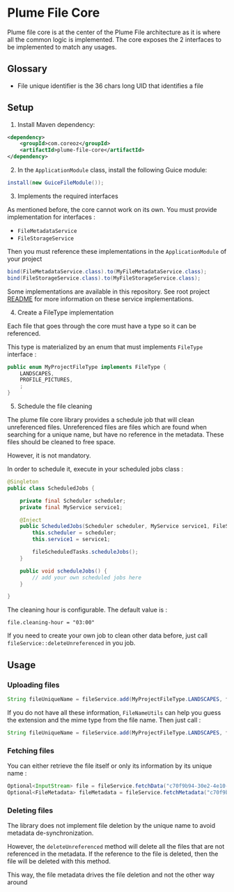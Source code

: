 Plume File Core
===============

Plume file core is at the center of the Plume File architecture as it is where all the common logic is implemented.
The core exposes the 2 interfaces to be implemented to match any usages.

Glossary
--------

- File unique identifier is the 36 chars long UID that identifies a file 

Setup
-----
1. Install Maven dependency:
```xml
<dependency>
    <groupId>com.coreoz</groupId>
    <artifactId>plume-file-core</artifactId>
</dependency>
```

2. In the `ApplicationModule` class, install the following Guice module:
```java
install(new GuiceFileModule());
```

3. Implements the required interfaces

As mentioned before, the core cannot work on its own. You must provide implementation for interfaces :
- `FileMetadataService`
- `FileStorageService`

Then you must reference these implementations in the `ApplicationModule` of your project

```java
bind(FileMetadataService.class).to(MyFileMetadataService.class);
bind(FileStorageService.class).to(MyFileStorageService.class);
```

Some implementations are available in this repository.
See root project [README](../README.md) for more information on these service implementations.

4. Create a FileType implementation

Each file that goes through the core must have a type so it can be referenced.

This type is materialized by an enum that must implements `FileType` interface :
```java
public enum MyProjectFileType implements FileType {
    LANDSCAPES,
    PROFILE_PICTURES,
    ;
}
```

5. Schedule the file cleaning

The plume file core library provides a schedule job that will clean unreferenced files.
Unreferenced files are files which are found when searching for a unique name, but have no reference in the metadata.
These files should be cleaned to free space.

However, it is not mandatory.

In order to schedule it, execute in your scheduled jobs class :
```java
@Singleton
public class ScheduledJobs {

    private final Scheduler scheduler;
    private final MyService service1;

    @Inject
    public ScheduledJobs(Scheduler scheduler, MyService service1, FileScheduledTasks fileScheduledTasks) {
        this.scheduler = scheduler;
        this.service1 = service1;

        fileScheduledTasks.scheduleJobs();
    }

    public void scheduleJobs() {
        // add your own scheduled jobs here
    }

}
```

The cleaning hour is configurable. The default value is :
```
file.cleaning-hour = "03:00"
```

If you need to create your own job to clean other data before, just call `fileService::deleteUnreferenced` in you job.

Usage
-----

### Uploading files

```java
String fileUniqueName = fileService.add(MyProjectFileType.LANDSCAPES, fileInputStream, "grand_canyon_2020.png", "png", "image/png");
```
If you do not have all these information, `FileNameUtils` can help you guess the extension and the mime type from the file name. 
Then just call :
```java
String fileUniqueName = fileService.add(MyProjectFileType.LANDSCAPES, fileInputStream, "grand_canyon_2020.png");
```

### Fetching files

You can either retrieve the file itself or only its information by its unique name :
```java
Optional<InputStream> file = fileService.fetchData("c70f9b94-30e2-4e10-b84d-b964ef972067");
Optional<FileMetadata> fileMetadata = fileService.fetchMetadata("c70f9b94-30e2-4e10-b84d-b964ef972067");
```

### Deleting files

The library does not implement file deletion by the unique name to avoid metadata de-synchronization.

However, the `deleteUnreferenced` method will delete all the files that are not referenced in the metadata.
If the reference to the file is deleted, then the file will be deleted with this method.

This way, the file metadata drives the file deletion and not the other way around
